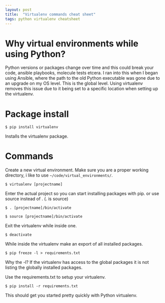 ```yaml
---
layout: post
title:  "Virtualenv commands cheat sheet"
tags: python virtualenv cheatsheet 
---
```


# Why virtual environments while using Python?

Python versions or packages change over time and this could break your code, ansible playbooks, molecule tests etcera. I ran into this when I began using Ansible, where the path to the old Python executable was gone due to an upgrade on my OS level. This is the global level. Using virtualenv removes this issue due to it being set to a specific location when setting up the virtualenv.

# Package install

```
$ pip install virtualenv
```

Installs the virtualenv package.

# Commands

Create a new virtual environment. Make sure you are a proper working directory, i like to use `~/code/virtual_environments/`.

```
$ virtualenv [projectname]
```

Enter the actual project so you can start installing packages with pip. or use source instead of . (. is source)

```
$ . [projectname]/bin/activate
```

```
$ source [projectname]/bin/activate
```

Exit the virtualenv while inside one.

```
$ deactivate
```

While inside the virtualenv make an export of all installed packages.

```
$ pip freeze -l > requirements.txt
```

Why the -l? If the virtualenv has access to the global packages it is not listing the globally installed packages.

Use the requirements.txt to setup your virtualenv.

```
$ pip install -r requirements.txt
```

This should get you started pretty quickly with Python virtualenv.
